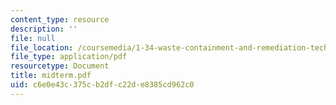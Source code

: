```yaml
---
content_type: resource
description: ''
file: null
file_location: /coursemedia/1-34-waste-containment-and-remediation-technology-spring-2004/c6e0e43c375cb2dfc22de8385cd962c0_midterm.pdf
file_type: application/pdf
resourcetype: Document
title: midterm.pdf
uid: c6e0e43c-375c-b2df-c22d-e8385cd962c0
---
```

